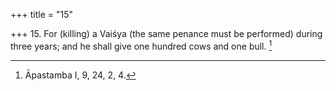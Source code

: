 +++
title = "15"

+++
15. For (killing) a Vaiśya (the same penance must be performed) during three years; and he shall give one hundred cows and one bull. [^15] 


[^15]:  Āpastamba I, 9, 24, 2, 4.
